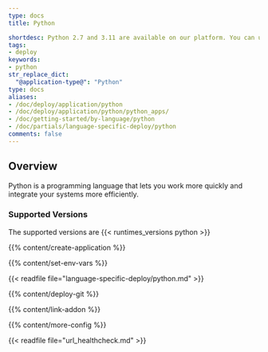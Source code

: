 ```yaml
---
type: docs
title: Python

shortdesc: Python 2.7 and 3.11 are available on our platform. You can use Git to deploy your application.
tags:
- deploy
keywords:
- python
str_replace_dict:
  "@application-type@": "Python"
type: docs
aliases:
- /doc/deploy/application/python
- /doc/deploy/application/python/python_apps/
- /doc/getting-started/by-language/python
- /doc/partials/language-specific-deploy/python
comments: false
---
```


## Overview

Python is a programming language that lets you work more quickly and integrate your systems more efficiently.

### Supported Versions

The supported versions are {{< runtimes_versions python >}}

{{% content/create-application %}}

{{% content/set-env-vars %}}

{{< readfile file="language-specific-deploy/python.md" >}}

{{% content/deploy-git %}}

{{% content/link-addon %}}

{{% content/more-config %}}

{{< readfile file="url_healthcheck.md" >}}
